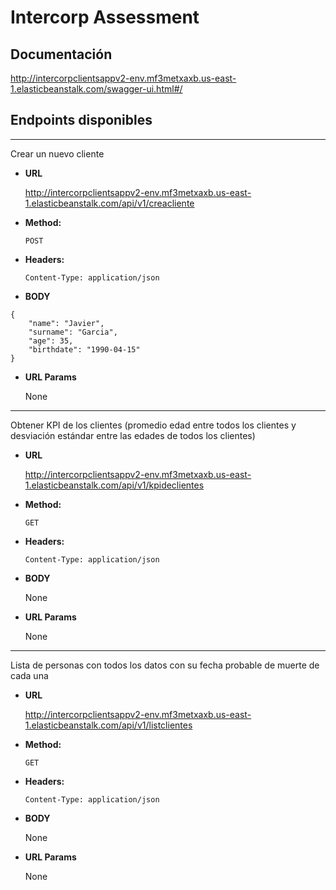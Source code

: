 # Intercorp Assessment
## Documentación

http://intercorpclientsappv2-env.mf3metxaxb.us-east-1.elasticbeanstalk.com/swagger-ui.html#/

## Endpoints disponibles

----
Crear un nuevo cliente

* **URL**

  http://intercorpclientsappv2-env.mf3metxaxb.us-east-1.elasticbeanstalk.com/api/v1/creacliente
  
* **Method:**

  `POST`
  
* **Headers:**
  
  `Content-Type: application/json`
  
* **BODY**

```
{
	"name": "Javier",
	"surname": "Garcia",
	"age": 35,
	"birthdate": "1990-04-15"
}
```
  
* **URL Params**

    None

----

Obtener KPI de los clientes (promedio edad entre todos los clientes y desviación estándar entre las edades de todos los clientes)

* **URL**

  http://intercorpclientsappv2-env.mf3metxaxb.us-east-1.elasticbeanstalk.com/api/v1/kpideclientes
  
* **Method:**

  `GET`
  
* **Headers:**
  
  `Content-Type: application/json`
  
* **BODY**

    None
  
* **URL Params**

    None
    
----
Lista de personas con todos los datos con su fecha probable de muerte de cada una

* **URL**

  http://intercorpclientsappv2-env.mf3metxaxb.us-east-1.elasticbeanstalk.com/api/v1/listclientes
  
* **Method:**

  `GET`
  
* **Headers:**
  
  `Content-Type: application/json`
  
* **BODY**

    None
  
* **URL Params**

    None
